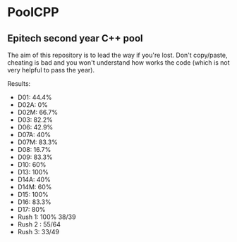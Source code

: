 # PoolCPP
## Epitech second year C++ pool

The aim of this repository is to lead the way if you're lost.
Don't copy/paste, cheating is bad and you won't understand how works the code (which is not very helpful to pass the year).

Results:
- D01: 44.4%
- D02A: 0%
- D02M: 66.7%
- D03: 82.2%
- D06: 42.9%
- D07A: 40%
- D07M: 83.3%
- D08: 16.7%
- D09: 83.3%
- D10: 60%
- D13: 100%
- D14A: 40%
- D14M: 60%
- D15: 100%
- D16: 83.3%
- D17: 80%
- Rush 1: 100% 38/39
- Rush 2 : 55/64
- Rush 3: 33/49
